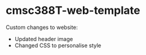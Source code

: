 # cmsc388T-web-template

Custom changes to website:
- Updated header image
- Changed CSS to personalise style
